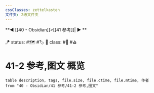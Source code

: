 ```yaml
---
cssClasses: zettelkasten
文件夹: 2级文件夹
---
```


**◀️ [[40 - Obsidian]]>[[41 参考]]| ▶️ **

🪁 status: #🗺️ #🏷️
🎏 class: #📇 #⛳ 
 

# 41-2 参考,图文 概览
 
```dataview
table description, tags, file.size, file.ctime, file.mtime, 作者
from "40 - Obsidian/41 参考/41-2 参考,图文"
```
  

   